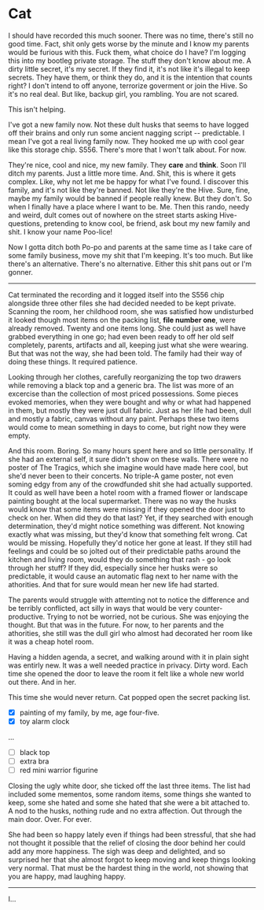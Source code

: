 # Cat

I should have recorded this much sooner. There was no time, there's still no
good time. Fact, shit only gets worse by the minute and I know my parents would
be furious with this. Fuck them, what choice do I have? I'm logging this into
my bootleg private storage. The stuff they don't know about me. A dirty little
secret, it's my secret. If they find it, it's not like it's illegal to keep secrets.
They have them, or think they do, and it is the intention that counts right?
I don't intend to off anyone, terrorize goverment or join the Hive. So it's no
real deal. But like, backup girl, you rambling. You are not scared.

This isn't helping. 

I've got a new family now. Not these dult husks that seems to have logged off their
brains and only run some ancient nagging script -- predictable. I mean I've
got a real living family now. They hooked me up with cool gear like this storage
chip. S556. There's more that I won't talk about. For now.

They're nice, cool and nice, my new family. They __care__ and __think__. Soon I'll
ditch my parents. Just a little more time. And. Shit, this is where it gets complex.
Like, why not let me be happy for what I've found. I discover this family, and it's
not like they're banned. Not like they're the Hive. Sure, fine, maybe my family would
be banned if people really knew. But they don't. So when I finally have a place where
I want to be. Me. Then this rando, needy and weird, dult comes out of nowhere on
the street starts asking Hive-questions, pretending to know cool, be friend, ask 
bout my new family and shit. I know your name Poo-lice!

Now I gotta ditch both Po-po and parents at the same time as I take care of some
family business, move my shit that I'm keeping. It's too much. But like there's
an alternative. There's no alternative. Either this shit pans out or I'm gonner.

- - -

Cat terminated the recording and it logged itself into the S556 chip alongside
three other files she had decided needed to be kept private. Scanning the room, her
childhood room, she was satisfied how undisturbed it looked though most items on the
packing list, __file number one__, were already removed. Twenty and one items long.
She could just as well have grabbed everything in one go; had even been ready to off 
her old self completely, parents, artifacts and all, keeping just what she were wearing.
But that was not the way, she had been told. The family had their way of doing these
things. It required patience.

Looking through her clothes, carefully reorganizing the top two drawers while removing
a black top and a generic bra. The list was more of an excercise than the collection of
most priced possessions. Some pieces evoked memories, when they were bought and
why or what had happened in them, but mostly they were just dull fabric. Just as her
life had been, dull and mostly a fabric, canvas without any paint. Perhaps these two 
items would come to mean something in days to come, but right now they were empty. 

And this room. Boring. So many hours spent here and so little personality. If she had
an external self, it sure didn't show on these walls. There were no poster of The
Tragics, which she imagine would have made here cool, but she'd never been to their 
concerts. No triple-A game poster, not even soming edgy from any of the crowdfunded
shit she had actually supported. It could as well have been a hotel room with a framed
flower or landscape painting bought at the local supermarket. There was no way the
husks would know that some items were missing if they opened the door just to check on
her. When did they do that last? Yet, if they searched with enough determination, they'd
might notice something was different. Not knowing exactly what was missing, but they'd
know that something felt wrong. Cat would be missing. Hopefully they'd notice her gone at
least. If they still had feelings and could be so jolted out of their predictable paths
around the kitchen and living room, would they do something that rash - go look through her
stuff? If they did, especially since her husks were so predictable, it would cause an
automatic flag next to her name with the athorities. And that for sure would mean her
new life had started.

The parents would struggle with attemting not to notice the difference and be terribly
conflicted, act silly in ways that would be very counter-productive. Trying to not be
worried, not be curious. She was enjoying the thought. But that was in the future.
For now, to her parents and the athorities, she still was the dull girl who almost
had decorated her room like it was a cheap hotel room.

Having a hidden agenda, a secret, and walking around with it in plain sight was
entirly new. It was a well needed practice in privacy. Dirty word. Each time she 
opened the door to leave the room it felt like a whole new world out there. And in her.

This time she would never return. Cat popped open the secret packing list.

-[X] painting of my family, by me, age four-five.
-[X] toy alarm clock

...

-[ ] black top
-[ ] extra bra
-[ ] red mini warrior figurine

Closing the ugly white door, she ticked off the last three items. The list had included
some mementos, some random items, some things she wanted to keep, some she hated and
some she hated that she were a bit attached to. A nod to the husks, nothing rude and
no extra affection. Out through the main door. Over. For ever.

She had been so happy lately even if things had been stressful, that she had not thought
it possible that the relief of closing the door behind her could add any more happiness.
The sigh was deep and delighted, and so surprised her that she almost forgot to keep 
moving and keep things looking very normal. That must be the hardest thing in the world,
not showing that you are happy, mad laughing happy.

- - -

I...